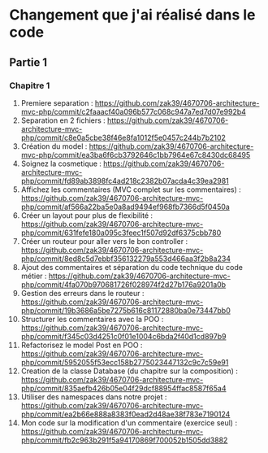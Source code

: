 # Changement que j'ai réalisé dans le code

## Partie 1

### Chapitre 1

1. Premiere separation : https://github.com/zak39/4670706-architecture-mvc-php/commit/c2faaacf40a096b577c068c947a7ed7d07e992b4
2. Separation en 2 fichiers  : https://github.com/zak39/4670706-architecture-mvc-php/commit/c8e0a5cbe38f46e8fa1012f5e0457c244b7b2102
3. Création du model : https://github.com/zak39/4670706-architecture-mvc-php/commit/ea3ba6f6cb3792646c1bb7964e67c8430dc68495
4. Soignez la cosmetique : https://github.com/zak39/4670706-architecture-mvc-php/commit/fd89ab3898fc4ad218c2382b07acda4c39ea2981
5. Affichez les commentaires (MVC complet sur les commentaires) : https://github.com/zak39/4670706-architecture-mvc-php/commit/af566a22ba5e0a8ad9494ef968fb7366d5f0450a
6. Créer un layout pour plus de flexibilité : https://github.com/zak39/4670706-architecture-mvc-php/commit/631fefe180a095c3feec1f507d92df6375cbb780
7. Créer un routeur pour aller vers le bon controller : https://github.com/zak39/4670706-architecture-mvc-php/commit/8ed8c5d7ebbf356132279a553d466aa3f2b8a234
8. Ajout des commentaires et séparation du code technique du code métier : https://github.com/zak39/4670706-architecture-mvc-php/commit/4fa070b970681726f028974f2d27b176a9201a0b
9. Gestion des erreurs dans le routeur : https://github.com/zak39/4670706-architecture-mvc-php/commit/19b3686a5be7275b616c81172880ba0e73447bb0
10. Structurer les commentaires avec la POO : https://github.com/zak39/4670706-architecture-mvc-php/commit/f345c03d4251c0f01e1004c6bda2f40d1cd897b9
11. Refactorisez le model Post en POO : https://github.com/zak39/4670706-architecture-mvc-php/commit/5952055f53ecc158b2775023447132c9c7c59e91
12. Creation de la classe Database (du chapitre sur la composition) : https://github.com/zak39/4670706-architecture-mvc-php/commit/835aefb426b05e04f29dcf88954ffac8587f65a4
13. Utiliser des namespaces dans notre projet : https://github.com/zak39/4670706-architecture-mvc-php/commit/ea2b66e888a8383f0ead2d48ae38f783e7190124
14. Mon code sur la modification d'un commentaire (exercice seul) : https://github.com/zak39/4670706-architecture-mvc-php/commit/fb2c963b291f5a94170869f700052b1505dd3882
